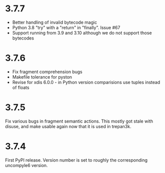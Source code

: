 3.7.7
=====

* Better handling of invalid bytecode magic
* Python 3.8 "try" with a "return" in "finally". Issue #67
* Support running from 3.9 and 3.10 although we do not support those bytecodes

3.7.6
=====

* Fix fragment comprehension bugs
* Makefile tolerance for pyston
* Revise for xdis 6.0.0 - in  Python version comparisions use tuples instead of floats

3.7.5
=====

Fix various bugs in fragment semantic actions. This mostly got stale with disuse, and make usable again now that it is used in trepan3k.


3.7.4
=====

First PyPI release. Version number is set to roughly the corresponding uncompyle6 version.
